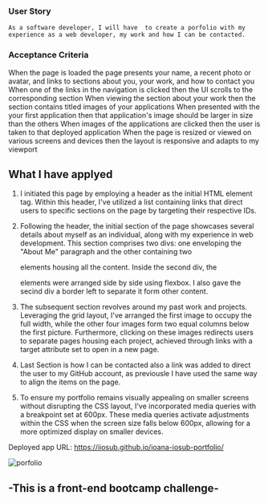 ### User Story

```
As a software developer, I will have  to create a porfolio with my experience as a web developer, my work and how I can be contacted.
```

### Acceptance Criteria

When the page is loaded the page presents your name, a recent photo or avatar, and links to sections about you, your work, and how to contact you
When one of the links in the navigation is clicked then the UI scrolls to the corresponding section
When viewing the section about your work then the section contains titled images of your applications
When presented with the your first application then that application's image should be larger in size than the others
When images of the applications are clicked then the user is taken to that deployed application
When the page is resized or viewed on various screens and devices then the layout is responsive and adapts to my viewport

## What I have applyed

1. I initiated this page by employing a header as the initial HTML element tag. Within this header, I've utilized a list containing links that direct users to specific sections on the page by targeting their respective IDs.

2. Following the header, the initial section of the page showcases several details about myself as an individual, along with my experience in web development. This section comprises two divs: one enveloping the "About Me" paragraph and the other containing two <p> elements housing all the content. Inside the second div, the <p> elements were arranged side by side using flexbox. I also gave the secind div a border left to separate it form other content.

3. The subsequent section revolves around my past work and projects. Leveraging the grid layout, I've arranged the first image to occupy the full width, while the other four images form two equal columns below the first picture. Furthermore, clicking on these images redirects users to separate pages housing each project, achieved through links with a target attribute set to open in a new page.

4. Last Section is how I can be contacted also a link was added to direct the user to my GitHub account, as previousle I have used the same way to align the items on the page.

5. To ensure my portfolio remains visually appealing on smaller screens without disrupting the CSS layout, I've incorporated media queries with a breakpoint set at 600px. These media queries activate adjustments within the CSS when the screen size falls below 600px, allowing for a more optimized display on smaller devices.

Deployed app URL: https://iiosub.github.io/ioana-iosub-portfolio/



   ![porfolio](https://github.com/IIosub/ioana-iosub-portfolio/assets/114613610/f0ce19f2-4a75-4790-9ee9-259f9ed5b506)


## -This is a front-end bootcamp challenge-
